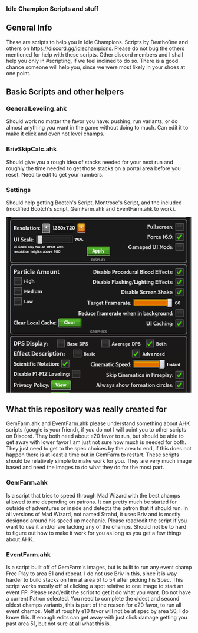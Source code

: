 ### Idle Champion Scripts and stuff
## General Info
These are scripts to help you in Idle Champions. Scripts by Deatho0ne and others on https://discord.gg/idlechampions. Please do not bug the others mentioned for help with these scripts. Other discord members and I shall help you only in #scripting, if we feel inclined to do so. There is a good chance someone will help you, since we were most likely in your shoes at one point.

## Basic Scripts and other helpers
### GeneralLeveling.ahk
Should work no matter the favor you have: pushing, run variants, or do almost anything you want in the game without doing to much. Can edit it to make it click and even not level champs.

### BrivSkipCalc.ahk
Should give you a rough idea of stacks needed for your next run and roughly the time needed to get those stacks on a portal area before you reset. Need to edit to get your numbers.

### Settings
Should help getting Bootch's Script, Montrose's Script, and the included (modified Bootch's script, GemFarm.ahk and EventFarm.ahk to work).

![Settings For Scripts to Follow](https://github.com/Deatho0ne/IdleChamp-Deatho0ne/blob/master/SettingsUsed.PNG)

## What this repository was really created for
GemFarm.ahk and EventFarm.ahk please understand something about AHK scripts (google is your friend), if you do not I will point you to other scripts on Discord. They both need about e20 favor to run, but should be able to get away with lower favor I am just not sure how much is needed for both. They just need to get to the spec choices by the area to end, if this does not happen there is at least a time out in GemFarm to restart.
These scripts should be relatively simple to make work for you. They are very much image based and need the images to do what they do for the most part.

### GemFarm.ahk
Is a script that tries to speed through Mad Wizard with the best champs allowed to me depending on patrons. It can pretty much be started for outside of adventures or inside and detects the patron that it should run. In all versions of Mad Wizard, not named Strahd, it uses Briv and is mostly designed around his speed up mechanic. Please read/edit the script if you want to use it and/or are lacking any of the champs.  Should not be to hard to figure out how to make it work for you as long as you get a few things about AHK.

### EventFarm.ahk
Is a script built off of GemFarm's images, but is built to run any event champ Free Play to area 51 and repeat. I do not use Briv in this, since it is way harder to build stacks on him at area 51 to 54 after picking his Spec. This script works mostly off of clicking a spot relative to one image to start an event FP. Please read/edit the script to get it do what you want.
Do not have a current Patron selected. You need to complete the oldest and second oldest champs variants, this is part of the reason for e20 favor, to run all event champs. Melf at roughly e10 favor will not be at spec by area 50, I do know this. If enough edits can get away with just click damage getting you past area 51, but not sure at all what this is.

